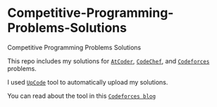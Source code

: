 # Competitive-Programming-Problems-Solutions
Competitive Programming Problems Solutions


This repo includes my solutions for [`AtCoder`](https://atcoder.jp/users/MoustafaMohamed), [`CodeChef`](https://www.codechef.com/users/m0d4), and [`Codeforces`](https://codeforces.com/profile/Moustafa) problems.

I used [`UpCode`](https://github.com/crapthecoder/UpCode) tool to automatically upload my solutions.

You can read about the tool in this [`Codeforces blog`](https://codeforces.com/blog/entry/103432)

